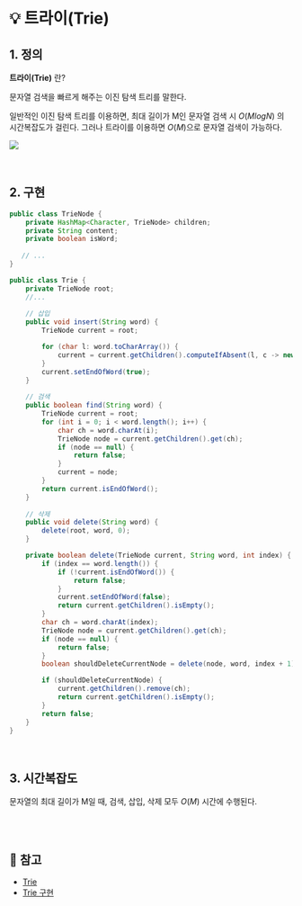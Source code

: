 # 💡 트라이(Trie)

## 1. 정의

**트라이(Trie)** 란?

문자열 검색을 빠르게 해주는 이진 탐색 트리를 말한다.

일반적인 이진 탐색 트리를 이용하면, 최대 길이가 M인 문자열 검색 시 $O(MlogN)$ 의 시간복잡도가 걸린다.
그러나 트라이를 이용하면 $O(M)$으로 문자열 검색이 가능하다.

![](https://velog.velcdn.com/images/wisdom-one/post/8145b742-0076-4f92-9f47-41c0c2f626a4/image.png)

<br/>

## 2. 구현

```java
public class TrieNode {
    private HashMap<Character, TrieNode> children;
    private String content;
    private boolean isWord;
    
   // ...
}

public class Trie {
    private TrieNode root;
    //...
    
    // 삽입
    public void insert(String word) {
        TrieNode current = root;

        for (char l: word.toCharArray()) {
            current = current.getChildren().computeIfAbsent(l, c -> new TrieNode());
        }
        current.setEndOfWord(true);
    }
    
    // 검색
    public boolean find(String word) {
        TrieNode current = root;
        for (int i = 0; i < word.length(); i++) {
            char ch = word.charAt(i);
            TrieNode node = current.getChildren().get(ch);
            if (node == null) {
                return false;
            }
            current = node;
        }
        return current.isEndOfWord();
    }
    
    // 삭제
    public void delete(String word) {
        delete(root, word, 0);
    }

    private boolean delete(TrieNode current, String word, int index) {
        if (index == word.length()) {
            if (!current.isEndOfWord()) {
                return false;
            }
            current.setEndOfWord(false);
            return current.getChildren().isEmpty();
        }
        char ch = word.charAt(index);
        TrieNode node = current.getChildren().get(ch);
        if (node == null) {
            return false;
        }
        boolean shouldDeleteCurrentNode = delete(node, word, index + 1) && !node.isEndOfWord();

        if (shouldDeleteCurrentNode) {
            current.getChildren().remove(ch);
            return current.getChildren().isEmpty();
        }
        return false;
    }
}
```

<br/>

## 3. 시간복잡도

문자열의 최대 길이가 M일 때, 검색, 삽입, 삭제 모두 $O(M)$ 시간에 수행된다.

<br/><br/>

## 🔖 참고
- [Trie](https://github.com/gyoogle/tech-interview-for-developer/blob/master/Computer%20Science/Data%20Structure/Trie.md)
- [Trie 구현](https://www.baeldung.com/trie-java)
